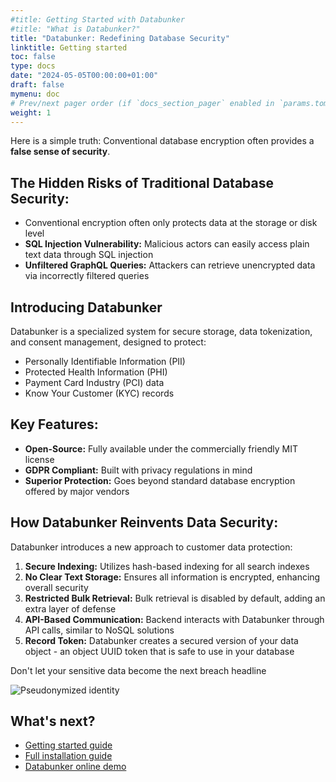 ```yaml
---
#title: Getting Started with Databunker
#title: "What is Databunker?"
title: "Databunker: Redefining Database Security"
linktitle: Getting started
toc: false
type: docs
date: "2024-05-05T00:00:00+01:00"
draft: false
mymenu: doc
# Prev/next pager order (if `docs_section_pager` enabled in `params.toml`)
weight: 1
---
```

Here is a simple truth: Conventional database encryption often provides a **false sense of security**.

## The Hidden Risks of Traditional Database Security:

* Conventional encryption often only protects data at the storage or disk level
* **SQL Injection Vulnerability:** Malicious actors can easily access plain text data through SQL injection
* **Unfiltered GraphQL Queries:** Attackers can retrieve unencrypted data via incorrectly filtered queries

## Introducing Databunker

Databunker is a specialized system for secure storage, data tokenization, and consent management, designed to protect:
* Personally Identifiable Information (PII)
* Protected Health Information (PHI)
* Payment Card Industry (PCI) data
* Know Your Customer (KYC) records

## Key Features:
* **Open-Source:** Fully available under the commercially friendly MIT license
* **GDPR Compliant:** Built with privacy regulations in mind
* **Superior Protection:** Goes beyond standard database encryption offered by major vendors

## How Databunker Reinvents Data Security:
Databunker introduces a new approach to customer data protection:
1. **Secure Indexing:** Utilizes hash-based indexing for all search indexes
1. **No Clear Text Storage:** Ensures all information is encrypted, enhancing overall security
1. **Restricted Bulk Retrieval:** Bulk retrieval is disabled by default, adding an extra layer of defense
1. **API-Based Communication:** Backend interacts with Databunker through API calls, similar to NoSQL solutions
1. **Record Token:** Databunker creates a secured version of your data object - an object UUID token that is safe to use in your database

Don't let your sensitive data become the next breach headline

![Pseudonymized identity](/img/pseudonymized-identity.png)

## What's next?
- [Getting started guide](/doc/start/)
- [Full installation guide](/doc/install/)
- [Databunker online demo](/doc/demo/)
